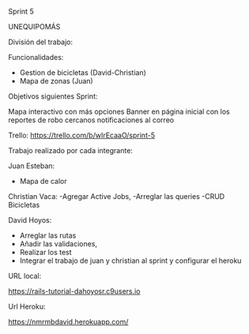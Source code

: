 ﻿Sprint 5

UNEQUIPOMÁS


División del trabajo:
	
Funcionalidades:
- Gestion de bicicletas (David-Christian)
- Mapa de zonas (Juan)

Objetivos siguientes Sprint:

Mapa interactivo con más opciones
Banner en página inicial con los reportes de robo cercanos
notificaciones al correo


Trello:
https://trello.com/b/wIrEcaaO/sprint-5

Trabajo realizado por cada integrante:

Juan Esteban:
- Mapa de calor

Christian Vaca:
-Agregar Active Jobs, 
-Arreglar las queries
-CRUD Bicicletas

David Hoyos:
- Arreglar las rutas 
- Añadir las validaciones, 
- Realizar los test
- Integrar el trabajo de juan y christian al sprint y configurar el heroku


URL local:

https://rails-tutorial-dahoyosr.c9users.io

Url Heroku:

https://nmrmbdavid.herokuapp.com/

